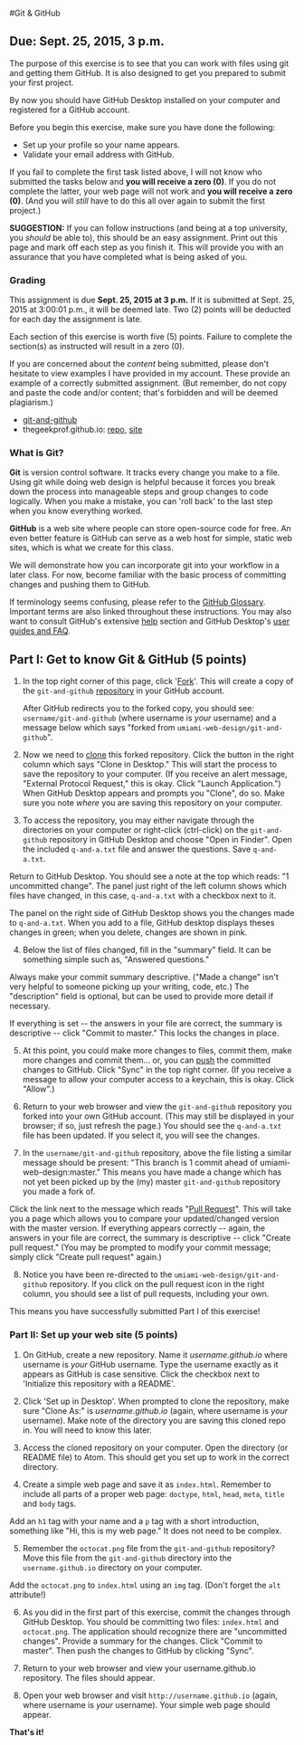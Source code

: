#Git & GitHub

## Due: Sept. 25, 2015, 3 p.m.

The purpose of this exercise is to see that you can work with files using git and getting them GitHub. It is also designed to get you prepared to submit your first project.

By now you should have GitHub Desktop installed on your computer and registered for a GitHub account.

Before you begin this exercise, make sure you have done the following:

- Set up your profile so your name appears.
- Validate your email address with GitHub.

If you fail to complete the first task listed above, I will not know who submitted the tasks below and **you will receive a zero (0)**. If you do not complete the latter, your web page will not work and **you will receive a zero (0)**. (And you will *still* have to do this all over again to submit the first project.)

**SUGGESTION:** If you can follow instructions (and being at a top university, you *should* be able to), this should be an easy assignment. Print out this page and mark off each step as you finish it. This will provide you with an assurance that you have completed what is being asked of you.


### Grading

This assignment is due **Sept. 25, 2015 at 3 p.m.** If it is submitted at Sept. 25, 2015 at 3:00:01 p.m., it will be deemed late. Two (2)
points will be deducted for each day the assignment is late.

Each section of this exercise is worth five (5) points. Failure to complete the section(s) as instructed will result in a zero (0).

If you are concerned about the *content* being submitted, please don't hesitate to view examples I have provided in my account. These provide an example of a correctly submitted assignment. (But remember, do not copy and paste the code and/or content; that's forbidden and will be deemed plagiarism.)

- [git-and-github](https://github.com/thegeekprof/git-and-github)
- thegeekprof.github.io: [repo](https://github.com/thegeekprof/thegeekprof.github.io), [site](http://thegeekprof.github.io)


### What is Git?

**Git** is version control software. It tracks every change you make to a file. Using git while doing web design is helpful because it forces you break down the process into manageable steps and group changes to code logically. When you make a mistake, you can 'roll back' to the last step when you know everything worked.

**GitHub** is a web site where people can store open-source code for free. An even better feature is GitHub can serve as a web host for simple,  static web sites, which is what we create for this class.

We will demonstrate how you can incorporate git into your workflow in a later class. For now, become familiar with the basic process of committing changes and pushing them to GitHub.

If terminology seems confusing, please refer to the [GitHub Glossary](https://help.github.com/articles/github-glossary/). Important terms are also linked throughout these instructions. You may also want to consult GitHub's extensive [help](https://help.github.com/) section and GitHub Desktop's [user guides and FAQ](https://help.github.com/desktop/).


## Part I: Get to know Git &amp; GitHub (5 points)

1. In the top right corner of this page, click '[Fork](https://help.github.com/articles/github-glossary/#fork)'. This will create a copy of the `git-and-github` [repository](https://help.github.com/articles/github-glossary/#repository) in your GitHub account.

   After GitHub redirects you to the forked copy, you should see: `username/git-and-github` (where username is *your* username) and a message below which says "forked from `umiami-web-design/git-and-github`".

2. Now we need to [clone](https://help.github.com/articles/github-glossary/#clone) this forked repository. Click the button in the right column which says "Clone in Desktop." This will start the process to save the repository to your computer. (If you receive an alert message, "External Protocol Request," this is okay. Click "Launch Application.") When GitHub Desktop appears and prompts you "Clone", do so. Make sure you note *where* you are saving this repository on your computer.

3. To access the repository, you may either navigate through the directories on your computer or right-click (ctrl-click) on the `git-and-github` repository in GitHub Desktop and choose "Open in Finder". Open the included `q-and-a.txt` file and answer the questions. Save `q-and-a.txt`.

 Return to GitHub Desktop. You should see a note at the top which reads: "1 uncommitted change". The panel just right of the left column shows which files have changed, in this case, `q-and-a.txt` with a checkbox next to it.

 The panel on the right side of GitHub Desktop shows you the changes made to `q-and-a.txt`. When you add to a file, GitHub desktop displays theses changes in green; when you delete, changes are shown in pink.

4. Below the list of files changed, fill in the "summary" field. It can be something simple such as, "Answered questions."

  Always make your commit summary descriptive. ("Made a change" isn't very helpful to someone picking up your writing, code, etc.) The "description" field is optional, but can be used to provide more detail if necessary.

  If everything is set -- the answers in your file are correct, the summary is descriptive -- click "Commit to master." This locks the changes in place.

5. At this point, you could make more changes to files, commit them, make more changes and commit them... or, you can [push](https://help.github.com/articles/github-glossary/#push) the committed changes to GitHub. Click "Sync" in the top right corner. (If you receive a message to allow your computer access to a keychain, this is okay. Click "Allow".)

6. Return to your web browser and view the `git-and-github` repository you forked into your own GitHub account. (This may still be displayed in your browser; if so, just refresh the page.) You should see the `q-and-a.txt` file has been updated. If you select it, you will see the changes.

7. In the `username/git-and-github` repository, above the file listing a similar message should be present: "This branch is 1 commit ahead of umiami-web-design:master." This means you have made a change which has not yet been picked up by the (my) master `git-and-github` repository you made a fork of.

  Click the link next to the message which reads "[Pull Request](https://help.github.com/articles/github-glossary/#pull-request)". This will take you a page which allows you to compare your updated/changed version with the master version. If everything appears correctly -- again, the answers in your file are correct, the summary is descriptive -- click "Create pull request." (You may be prompted to modify your commit message; simply click "Create pull request" again.)

8. Notice you have been re-directed to the `umiami-web-design/git-and-github` repository. If you click on the pull request icon in the right column, you should see a list of pull requests, including your own.

  This means you have successfully submitted Part I of this exercise!


### Part II: Set up your web site (5 points)

1. On GitHub, create a new repository. Name it *username.github.io* where username is *your* GitHub username. Type the username exactly as it appears as GitHub is case sensitive. Click the checkbox next to 'Initialize this repository with a README'.

2. Click 'Set up in Desktop'. When prompted to clone the repository, make sure "Clone As:" is *username.github.io* (again, where username is *your* username). Make note of the directory you are saving this cloned repo in. You will need to know this later.

3. Access the cloned repository on your computer. Open the directory (or README file) to Atom. This should get you set up to work in the correct directory.

4. Create a simple web page and save it as `index.html`. Remember to include all parts of a proper web page: `doctype`, `html`, `head`, `meta`, `title` and `body` tags.

  Add an `h1` tag with your name and a `p` tag with a short introduction, something like "Hi, this is my web page." It does not need to be complex.

5. Remember the `octocat.png` file from the `git-and-github` repository? Move this file from the `git-and-github` directory into the `username.github.io` directory on your computer.

  Add the `octocat.png` to `index.html` using an `img` tag. (Don't forget the `alt` attribute!)

6. As you did in the first part of this exercise, commit the changes through GitHub Desktop. You should be committing two files: `index.html` and `octocat.png`. The application should recognize there are "uncommitted changes". Provide a summary for the changes. Click "Commit to master". Then push the changes to GitHub by clicking "Sync".

7. Return to your web browser and view your username.github.io repository. The files should appear.

8. Open your web browser and visit `http://username.github.io` (again, where username is *your* username). Your simple web page should appear.


**That's it!**
